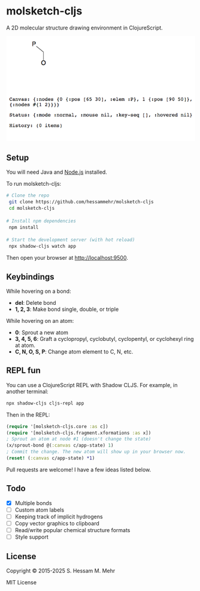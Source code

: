 # molsketch-cljs

A 2D molecular structure drawing environment in ClojureScript.

![screenshot](screenshot.png)

## Setup

You will need Java and [Node.js](https://nodejs.org/) installed.

To run molsketch-cljs:

```bash
# Clone the repo
 git clone https://github.com/hessammehr/molsketch-cljs
 cd molsketch-cljs

# Install npm dependencies
 npm install

# Start the development server (with hot reload)
 npx shadow-cljs watch app
```

Then open your browser at [http://localhost:9500](http://localhost:9500).

## Keybindings
While hovering on a bond:
- **del**: Delete bond
- **1, 2, 3**: Make bond single, double, or triple

While hovering on an atom:
- **0**: Sprout a new atom
- **3, 4, 5, 6**: Graft a cyclopropyl, cyclobutyl, cyclopentyl, or cyclohexyl
ring at atom.
- **C, N, O, S, P**: Change atom element to C, N, etc.

## REPL fun
You can use a ClojureScript REPL with Shadow CLJS. For example, in another terminal:

```bash
npx shadow-cljs cljs-repl app
```

Then in the REPL:
```clojure
(require '[molsketch-cljs.core :as c])
(require '[molsketch-cljs.fragment.xformations :as x])
; Sprout an atom at node #1 (doesn't change the state)
(x/sprout-bond @(:canvas c/app-state) 1)
; Commit the change. The new atom will show up in your browser now.
(reset! (:canvas c/app-state) *1)
```

Pull requests are welcome! I have a few ideas listed below.

## Todo
* [X] Multiple bonds
* [ ] Custom atom labels
* [ ] Keeping track of implicit hydrogens
* [ ] Copy vector graphics to clipboard
* [ ] Read/write popular chemical structure formats
* [ ] Style support

## License

Copyright © 2015-2025 S. Hessam M. Mehr

MIT License
